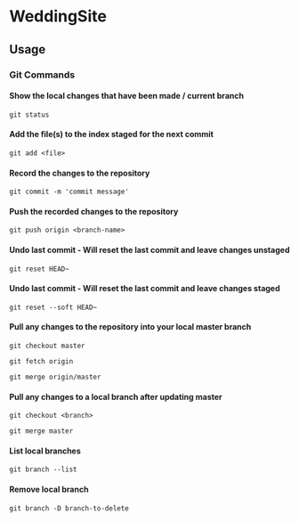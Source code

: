 # WeddingSite

## Usage

### Git Commands

#### Show the local changes that have been made / current branch
```git status```

#### Add the file(s) to the index staged for the next commit
```git add <file>```

#### Record the changes to the repository
```git commit -m 'commit message'```

#### Push the recorded changes to the repository
```git push origin <branch-name>```

#### Undo last commit - Will reset the last commit and leave changes unstaged
```git reset HEAD~```

#### Undo last commit - Will reset the last commit and leave changes staged
```git reset --soft HEAD~```

#### Pull any changes to the repository into your local master branch
```git checkout master```

```git fetch origin```

```git merge origin/master```

#### Pull any changes to a local branch after updating master
```git checkout <branch>```

```git merge master```

#### List local branches
```git branch --list```

#### Remove local branch
```git branch -D branch-to-delete```
